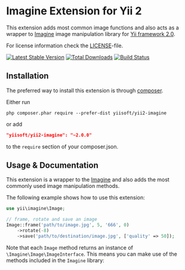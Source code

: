 Imagine Extension for Yii 2
===========================

This extension adds most common image functions and also acts as a wrapper to [Imagine](http://imagine.readthedocs.org/)
image manipulation library for [Yii framework 2.0](http://www.yiiframework.com).

For license information check the [LICENSE](LICENSE.md)-file.

[![Latest Stable Version](https://poser.pugx.org/yiisoft/yii2-imagine/v/stable.png)](https://packagist.org/packages/yiisoft/yii2-imagine)
[![Total Downloads](https://poser.pugx.org/yiisoft/yii2-imagine/downloads.png)](https://packagist.org/packages/yiisoft/yii2-imagine)
[![Build Status](https://travis-ci.org/yiisoft/yii2-imagine.svg?branch=master)](https://travis-ci.org/yiisoft/yii2-imagine)


Installation
------------

The preferred way to install this extension is through [composer](http://getcomposer.org/download/).

Either run

```
php composer.phar require --prefer-dist yiisoft/yii2-imagine
```

or add

```json
"yiisoft/yii2-imagine": "~2.0.0"
```

to the `require` section of your composer.json.


Usage & Documentation
---------------------

This extension is a wrapper to the [Imagine](http://imagine.readthedocs.org/) and also adds the most commonly used
image manipulation methods.

The following example shows how to use this extension:

```php
use yii\imagine\Image;

// frame, rotate and save an image
Image::frame('path/to/image.jpg', 5, '666', 0)
    ->rotate(-8)
    ->save('path/to/destination/image.jpg', ['quality' => 50]);
```

Note that each `Image` method returns an instance of `\Imagine\Image\ImageInterface`.
This means you can make use of the methods included in the `Imagine` library:
